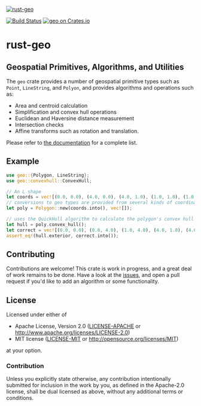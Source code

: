 [![rust-geo](https://avatars1.githubusercontent.com/u/10320338?v=4&s=50)](https://github.com/georust)

[![Build Status](https://travis-ci.org/georust/rust-geo.svg?branch=master)](https://travis-ci.org/georust/rust-geo)
[![geo on Crates.io](https://meritbadge.herokuapp.com/geo)](https://crates.io/crates/geo)

# rust-geo

## Geospatial Primitives, Algorithms, and Utilities

The `geo` crate provides a number of geospatial primitive types such as `Point`, `LineString`, and `Polyon`, and provides algorithms and operations such as:
- Area and centroid calculation
- Simplification and convex hull operations
- Euclidean and Haversine distance measurement
- Intersection checks
- Affine transforms such as rotation and translation.

Please refer to [the documentation](https://docs.rs/geo) for a complete list.

## Example

```rust
use geo::{Polygon, LineString};
use geo::convexhull::ConvexHull;

// An L shape
let coords = vec![(0.0, 0.0), (4.0, 0.0), (4.0, 1.0), (1.0, 1.0), (1.0, 4.0), (0.0, 4.0), (0.0, 0.0)];
// conversions to geo types are provided from several kinds of coordinate sequences
let poly = Polygon::new(coords.into(), vec![]);

// uses the QuickHull algorithm to calculate the polygon's convex hull
let hull = poly.convex_hull();
let correct = vec![(0.0, 0.0), (0.0, 4.0), (1.0, 4.0), (4.0, 1.0), (4.0, 0.0), (0.0, 0.0)]
assert_eq!(hull.exterior, correct.into());
```

## Contributing

Contributions are welcome! This crate is work in progress, and a great deal of work remains to be done. Have a look at the [issues](https://github.com/georust/rust-geo/issues), and open a pull request if you'd like to add an algorithm or some functionality.

## License

Licensed under either of

 * Apache License, Version 2.0 ([LICENSE-APACHE](LICENSE-APACHE) or http://www.apache.org/licenses/LICENSE-2.0)
 * MIT license ([LICENSE-MIT](LICENSE-MIT) or http://opensource.org/licenses/MIT)

at your option.

### Contribution

Unless you explicitly state otherwise, any contribution intentionally submitted
for inclusion in the work by you, as defined in the Apache-2.0 license, shall be dual licensed as above, without any
additional terms or conditions.
